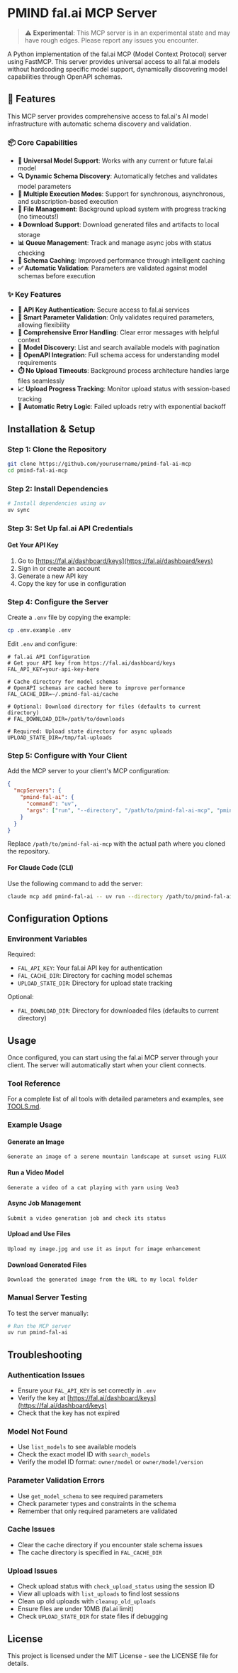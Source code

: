 # PMIND fal.ai MCP Server

> ⚠️ **Experimental**: This MCP server is in an experimental state and may have rough edges. Please report any issues you encounter.

A Python implementation of the fal.ai MCP (Model Context Protocol) server using FastMCP. This server provides universal access to all fal.ai models without hardcoding specific model support, dynamically discovering model capabilities through OpenAPI schemas.

## 🎯 Features

This MCP server provides comprehensive access to fal.ai's AI model infrastructure with automatic schema discovery and validation.

### 📦 Core Capabilities

- **🤖 Universal Model Support**: Works with any current or future fal.ai model
- **🔍 Dynamic Schema Discovery**: Automatically fetches and validates model parameters
- **🚀 Multiple Execution Modes**: Support for synchronous, asynchronous, and subscription-based execution
- **📁 File Management**: Background upload system with progress tracking (no timeouts!)
- **⬇️ Download Support**: Download generated files and artifacts to local storage
- **📊 Queue Management**: Track and manage async jobs with status checking
- **💾 Schema Caching**: Improved performance through intelligent caching
- **✅ Automatic Validation**: Parameters are validated against model schemas before execution

### ✨ Key Features

- **🔐 API Key Authentication**: Secure access to fal.ai services
- **🎯 Smart Parameter Validation**: Only validates required parameters, allowing flexibility
- **📡 Comprehensive Error Handling**: Clear error messages with helpful context
- **🧠 Model Discovery**: List and search available models with pagination
- **📄 OpenAPI Integration**: Full schema access for understanding model requirements
- **⏱️ No Upload Timeouts**: Background process architecture handles large files seamlessly
- **📈 Upload Progress Tracking**: Monitor upload status with session-based tracking
- **🔄 Automatic Retry Logic**: Failed uploads retry with exponential backoff

## Installation & Setup

### Step 1: Clone the Repository

```bash
git clone https://github.com/yourusername/pmind-fal-ai-mcp
cd pmind-fal-ai-mcp
```

### Step 2: Install Dependencies

```bash
# Install dependencies using uv
uv sync
```

### Step 3: Set Up fal.ai API Credentials

#### Get Your API Key
1. Go to [https://fal.ai/dashboard/keys](https://fal.ai/dashboard/keys)
2. Sign in or create an account
3. Generate a new API key
4. Copy the key for use in configuration

### Step 4: Configure the Server

Create a `.env` file by copying the example:

```bash
cp .env.example .env
```

Edit `.env` and configure:

```env
# fal.ai API Configuration
# Get your API key from https://fal.ai/dashboard/keys
FAL_API_KEY=your-api-key-here

# Cache directory for model schemas
# OpenAPI schemas are cached here to improve performance
FAL_CACHE_DIR=~/.pmind-fal-ai/cache

# Optional: Download directory for files (defaults to current directory)
# FAL_DOWNLOAD_DIR=/path/to/downloads

# Required: Upload state directory for async uploads
UPLOAD_STATE_DIR=/tmp/fal-uploads
```

### Step 5: Configure with Your Client

Add the MCP server to your client's MCP configuration:

```json
{
  "mcpServers": {
    "pmind-fal-ai": {
      "command": "uv",
      "args": ["run", "--directory", "/path/to/pmind-fal-ai-mcp", "pmind-fal-ai"]
    }
  }
}
```

Replace `/path/to/pmind-fal-ai-mcp` with the actual path where you cloned the repository.

#### For Claude Code (CLI)

Use the following command to add the server:

```bash
claude mcp add pmind-fal-ai -- uv run --directory /path/to/pmind-fal-ai-mcp pmind-fal-ai
```

## Configuration Options

### Environment Variables

Required:
- `FAL_API_KEY`: Your fal.ai API key for authentication
- `FAL_CACHE_DIR`: Directory for caching model schemas
- `UPLOAD_STATE_DIR`: Directory for upload state tracking

Optional:
- `FAL_DOWNLOAD_DIR`: Directory for downloaded files (defaults to current directory)

## Usage

Once configured, you can start using the fal.ai MCP server through your client. The server will automatically start when your client connects.

### Tool Reference
For a complete list of all tools with detailed parameters and examples, see [TOOLS.md](TOOLS.md).

### Example Usage

#### Generate an Image
```
Generate an image of a serene mountain landscape at sunset using FLUX
```

#### Run a Video Model
```
Generate a video of a cat playing with yarn using Veo3
```

#### Async Job Management
```
Submit a video generation job and check its status
```

#### Upload and Use Files
```
Upload my image.jpg and use it as input for image enhancement
```

#### Download Generated Files
```
Download the generated image from the URL to my local folder
```

### Manual Server Testing

To test the server manually:

```bash
# Run the MCP server
uv run pmind-fal-ai
```

## Troubleshooting

### Authentication Issues

- Ensure your `FAL_API_KEY` is set correctly in `.env`
- Verify the key at [https://fal.ai/dashboard/keys](https://fal.ai/dashboard/keys)
- Check that the key has not expired

### Model Not Found

- Use `list_models` to see available models
- Check the exact model ID with `search_models`
- Verify the model ID format: `owner/model` or `owner/model/version`

### Parameter Validation Errors

- Use `get_model_schema` to see required parameters
- Check parameter types and constraints in the schema
- Remember that only required parameters are validated

### Cache Issues

- Clear the cache directory if you encounter stale schema issues
- The cache directory is specified in `FAL_CACHE_DIR`

### Upload Issues

- Check upload status with `check_upload_status` using the session ID
- View all uploads with `list_uploads` to find lost sessions
- Clean up old uploads with `cleanup_old_uploads`
- Ensure files are under 10MB (fal.ai limit)
- Check `UPLOAD_STATE_DIR` for state files if debugging

## License

This project is licensed under the MIT License - see the LICENSE file for details.